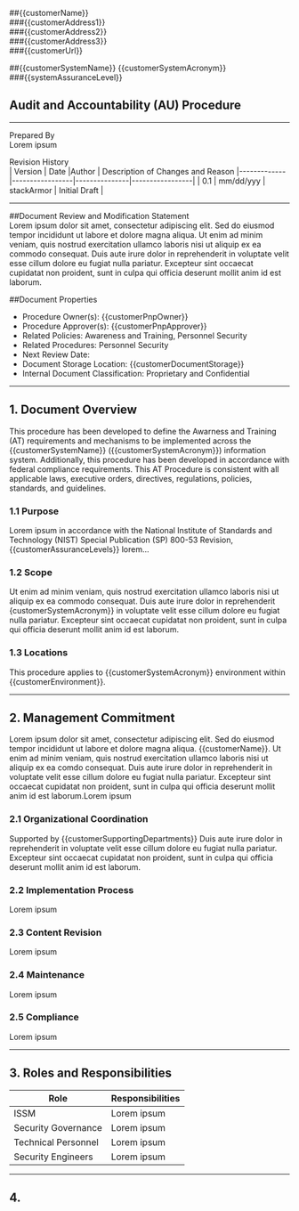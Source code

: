 ##{{customerName}}  
###{{customerAddress1}}  
###{{customerAddress2}}  
###{{customerAddress3}}  
###{{customerUrl}}  

##{{customerSystemName}} {{customerSystemAcronym}}  
###{{systemAssuranceLevel}}  

## Audit and Accountability (AU) Procedure

---

Prepared By  
Lorem ipsum  

Revision History  
| Version    | Date              |Author         | Description of Changes and Reason 
|-------------|-----------------|---------------|-----------------|
| 0.1           | mm/dd/yyy   | stackArmor | Initial Draft  |

---
##Document Review and Modification Statement  
Lorem ipsum dolor sit amet, consectetur adipiscing elit. Sed do eiusmod tempor incididunt ut labore et dolore magna aliqua. Ut enim ad minim veniam, quis nostrud exercitation ullamco laboris nisi ut aliquip ex ea commodo consequat. Duis aute irure dolor in reprehenderit in voluptate velit esse cillum dolore eu fugiat nulla pariatur. Excepteur sint occaecat cupidatat non proident, sunt in culpa qui officia deserunt mollit anim id est laborum.   

##Document Properties  
- Procedure Owner(s): {{customerPnpOwner}}  
- Procedure Approver(s): {{customerPnpApprover}}  
- Related Policies:  Awareness and Training, Personnel Security
- Related Procedures:  Personnel Security
- Next Review Date:  
- Document Storage Location: {{customerDocumentStorage}}  
- Internal Document Classification: Proprietary and Confidential  

---

## 1. Document Overview  
This procedure has been developed to define the Awarness and Training (AT) requirements and mechanisms to be implemented across the {{customerSystemName}} ({{customerSystemAcronym}}) information system. Additionally, this procedure has been developed in accordance with federal compliance requirements. This AT Procedure is consistent with all applicable laws, executive orders, directives, regulations, policies, standards, and guidelines. 

### 1.1 Purpose  
Lorem ipsum  in accordance with the National Institute of Standards and Technology (NIST) Special Publication (SP) 800-53 Revision, {{customerAssuranceLevels}} lorem...

### 1.2 Scope  
Ut enim ad minim veniam, quis nostrud exercitation ullamco laboris nisi ut aliquip ex ea commodo consequat. Duis aute irure dolor in reprehenderit {customerSystemAcronym}} in voluptate velit esse cillum dolore eu fugiat nulla pariatur. Excepteur sint occaecat cupidatat non proident, sunt in culpa qui officia deserunt mollit anim id est laborum.   

### 1.3 Locations  
This procedure applies to {{customerSystemAcronym}} environment within {{customerEnvironment}}.  

---

## 2. Management Commitment  
Lorem ipsum dolor sit amet, consectetur adipiscing elit. Sed do eiusmod tempor incididunt ut labore et dolore magna aliqua. {{customerName}}. Ut enim ad minim veniam, quis nostrud exercitation ullamco laboris nisi ut aliquip ex ea comdo consequat. Duis aute irure dolor in reprehenderit in voluptate velit esse cillum dolore eu fugiat nulla pariatur. Excepteur sint occaecat cupidatat non proident, sunt in culpa qui officia deserunt mollit anim id est laborum.Lorem ipsum  

### 2.1 Organizational Coordination  
Supported by {{customerSupportingDepartments}} Duis aute irure dolor in reprehenderit in voluptate velit esse cillum dolore eu fugiat nulla pariatur. Excepteur sint occaecat cupidatat non proident, sunt in culpa qui officia deserunt mollit anim id est laborum. 

### 2.2 Implementation Process  
Lorem ipsum  

### 2.3 Content Revision  
Lorem ipsum  

### 2.4 Maintenance  
Lorem ipsum  

### 2.5 Compliance  
Lorem ipsum  

---

## 3. Roles and Responsibilities  

| Role                   | Responsibilities            |
|------------------------|-----------------------------|
| ISSM                   | Lorem ipsum                 |
| Security Governance    | Lorem ipsum                 |
| Technical Personnel    | Lorem ipsum                 |
| Security Engineers     | Lorem ipsum                 |

---

## 4. 
